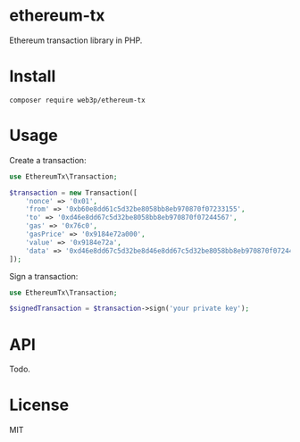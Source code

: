 # ethereum-tx
Ethereum transaction library in PHP.

# Install

```
composer require web3p/ethereum-tx
```

# Usage

Create a transaction:
```php
use EthereumTx\Transaction;

$transaction = new Transaction([
    'nonce' => '0x01',
    'from' => '0xb60e8dd61c5d32be8058bb8eb970870f07233155',
    'to' => '0xd46e8dd67c5d32be8058bb8eb970870f07244567',
    'gas' => '0x76c0',
    'gasPrice' => '0x9184e72a000',
    'value' => '0x9184e72a',
    'data' => '0xd46e8dd67c5d32be8d46e8dd67c5d32be8058bb8eb970870f072445675058bb8eb970870f072445675'
]);
```

Sign a transaction:
```php
use EthereumTx\Transaction;

$signedTransaction = $transaction->sign('your private key');
```

# API

Todo.

# License
MIT


